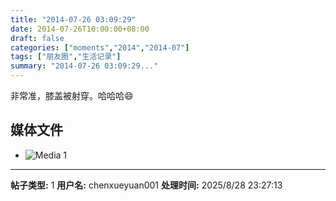 ```yaml
---
title: "2014-07-26 03:09:29"
date: 2014-07-26T10:00:00+08:00
draft: false
categories: ["moments","2014","2014-07"]
tags: ["朋友圈","生活记录"]
summary: "2014-07-26 03:09:29..."
---
```


非常准，膝盖被射穿。哈哈哈😄

## 媒体文件

- ![Media 1](/Moments/photos/2014-07-26/201407260309290.jpg)

---

**帖子类型:** 1
**用户名:** chenxueyuan001
**处理时间:** 2025/8/28 23:27:13